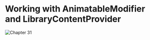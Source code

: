 # Working with AnimatableModifier and LibraryContentProvider
![Chapter 31](https://github.com/user-attachments/assets/3d21c2ed-617e-46b4-8276-36eb1e64e710)

